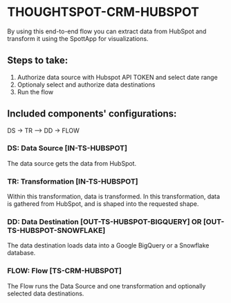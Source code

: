 # THOUGHTSPOT-CRM-HUBSPOT

By using this end-to-end flow you can extract data from HubSpot and transform it using the SpottApp for visualizations.

## Steps to take:
1. Authorize data source with Hubspot API TOKEN and select date range
2. Optionaly select and authorize data destinations
3. Run the flow

## Included components' configurations:
DS -> TR –> DD -> FLOW

### DS: Data Source [IN-TS-HUBSPOT]

The data source gets the data from HubSpot.

### TR: Transformation [IN-TS-HUBSPOT] 

Within this transformation, data is transformed. In this transformation, data is gathered from HubSpot, and is shaped into the requested shape.

### DD: Data Destination [OUT-TS-HUBSPOT-BIGQUERY] OR [OUT-TS-HUBSPOT-SNOWFLAKE]

The data destination loads data into a Google BigQuery or a Snowflake database.

### FLOW: Flow [TS-CRM-HUBSPOT] 

The Flow runs the Data Source and one transformation and optionally selected data destinations.





